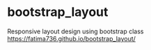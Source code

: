 # bootstrap_layout
Responsive layout design using bootstrap class
https://fatima736.github.io/bootstrap_layout/
